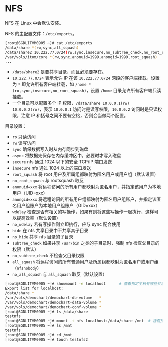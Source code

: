# NFS

NFS 在 Linux 中会默认安装。

NFS 的主配置文件：`/etc/exports`。

```bash
[root@SGDLITVM0905 ~]# cat /etc/exports
/data/share *(rw,sync,all_squash)
/data/share2 10.222.77.0/24(rw,sync,insecure,no_subtree_check,no_root_squash)
/var/vols/itom/core *(rw,sync,anonuid=1999,anongid=1999,root_squash)
...
```

- `/data/share2` 是要共享目录，而且必须要存在。
- `10.222.77.0/24` 表示允许 IP 在该 `10.222.77.0/24` 网段的客户端挂载。设置为 `*` 即允许所有客户端挂载，如 `/home *(ro,sync,insecure,no_root_squash)`，设置 `/home` 目录允许所有客户端只读挂载。
- 一个目录可以配置多个 IP 权限，`/data/share 10.0.0.1(rw) 10.0.0.2(ro)`，表示 `10.0.0.1` 访问时是读写权限，`10.0.0.2` 访问时是只读权限，注意 IP 和括号之间不要有空格，否则会当做两个配置。

目录设置：

- `ro` 只读访问
- `rw` 读写访问
- `sync` 确保数据写入时从内存同步到磁盘
- `async` 将数据先保存在内存缓冲区中，必要时才写入磁盘
- `secure` nfs 通过 1024 以下的安全 TCP/IP 端口发送
- `insecure` nfs 通过 1024 以上的端口发送
- `root_squash` 将 root 用户及所属组都映射为匿名用户或用户组（默认设置）
- `no_root_squash` 与 rootsquash 取反
- `anonuid=xxx` 将远程访问的所有用户都映射为匿名用户，并指定该用户为本地用户（UID=xxx）
- `anongid=xxx` 将远程访问的所有用户组都映射为匿名用户组账户，并指定该匿名用户组账户为本地用户组账户（GID=xxx）
- `wdelay` 检查是否有相关的写操作，如果有则将这些写操作一起执行，这样可以提高效率（默认设置）
- `no_wdelay` 若有写操作则立即执行，应与 sync 配合使用
- `hide` 在 nfs 共享目录中不共享其子目录
- `no_hide` 共享 nfs 目录的子目录
- `subtree_check` 如果共享 `/usr/bin` 之类的子目录时，强制 nfs 检查父目录的权限（默认）
- `no_subtree_check` 不检查父目录权限
- `all_squash` 将远程访问的所有普通用户及所属组都映射为匿名用户或用户组（`nfsnobody`）
- `no_all_squash` 与 `all_squash` 取反（默认设置）

```bash
[root@SGDLITVM0905 ~]# showmount -e localhost      # 查看指定主机有哪些共享目录
Export list for localhost:
/data/share *
/var/vols/demochart/demochart-db-volume   *
/var/vols/demochart/demochart-data-volume *
/var/vols/demochart/demochart-conf-volume *
[root@SGDLITVM0905 ~]# ls /data/share
testnfs
[root@SGDLITVM0905 ~]# mount -t nfs localhost:/data/share /mnt  # 挂载指定主机 localhost 下的共享目录 /data/share 到 /mnt
[root@SGDLITVM0905 ~]# ls /mnt
testnfs
[root@SGDLITVM0905 ~]# cd /mnt
[root@SGDLITVM0905 ~]# touch testnfs2
```
